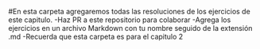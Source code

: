 #En esta carpeta agregaremos todas las resoluciones de los ejercicios de este capitulo. 
-Haz PR a este repositorio para colaborar 
-Agrega los ejercicios en un archivo Markdown con tu nombre seguido de la extensión .md 
-Recuerda que esta carpeta es para el capitulo 2
